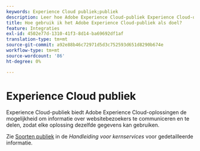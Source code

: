 ```yaml
---
keywords: Experience Cloud publiek;publiek
description: Leer hoe Adobe Experience Cloud-publiek Experience Cloud-oplossingen informatie over websitebezoekers laat communiceren en delen met andere Adobe-oplossingen.
title: Hoe gebruik ik het Adobe Experience Cloud-publiek als doel?
feature: Integraties
exl-id: 4502e77d-1310-41f3-8d14-ba69692df1af
translation-type: tm+mt
source-git-commit: a92e88b46c72971d5d3c752593d651d8290b674e
workflow-type: tm+mt
source-wordcount: '86'
ht-degree: 0%

---
```


# Experience Cloud publiek

Experience Cloud-publiek biedt Adobe Experience Cloud-oplossingen de mogelijkheid om informatie over websitebezoekers te communiceren en te delen, zodat elke oplossing dezelfde gegevens kan gebruiken.

Zie [Soorten publiek](https://experienceleague.adobe.com/docs/core-services/interface/audiences/audience-library.html) in de *Handleiding voor kernservices* voor gedetailleerde informatie.

